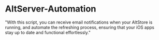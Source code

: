 # AltServer-Automation
"With this script, you can receive email notifications when your AltStore is running, and automate the refreshing process, ensuring that your iOS apps stay up to date and functional effortlessly."
